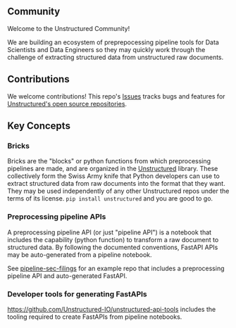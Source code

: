 ## Community

Welcome to the Unstructured Community!

We are building an ecosystem of preprepocessing pipeline tools for Data Scientists
and Data Engineers so they may quickly work through the challenge of extracting
structured data from unstructured raw documents.

## Contributions

We welcome contributions! This repo's [Issues](https://github.com/Unstructured-IO/community-tasks/issues)
tracks bugs and features for [Unstructured's open source repositories](https://github.com/Unstructured-IO/).

## Key Concepts

### Bricks

Bricks are the "blocks" or python functions from which preprocessing pipelines are made, and are organized
in the [Unstructured](https://github.com/Unstructured-IO/unstructured) library. These collectively form
the Swiss Army knife that Python developers can use to extract structured data from raw documents into
the format that they want. They may be used independently of any other Unstructured repos  under the
terms of its license. `pip install unstructured` and you are good to go.

### Preprocessing pipeline APIs

A preprocessing pipeline API (or just "pipeline API") is a notebook that includes the capability (python function)
to transform a raw document to structured data. By following the documented conventions,
FastAPI APIs may be auto-generated from a pipeline notebook.

See [pipeline-sec-filings](https://github.com/Unstructured-IO/pipeline-sec-filings/) for an example repo
that includes a preprocessing pipeline API and auto-generated FastAPI.

### Developer tools for generating FastAPIs

https://github.com/Unstructured-IO/unstructured-api-tools includes the tooling required to create
FastAPIs from pipeline notebooks.
